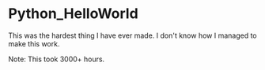 # Python_HelloWorld

This was the hardest thing I have ever made. I don't know how I managed to make this work.

Note: This took 3000+ hours.

